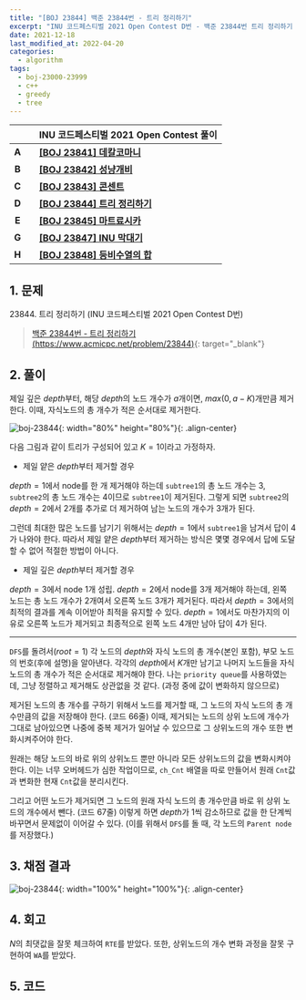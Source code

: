```yaml
---
title: "[BOJ 23844] 백준 23844번 - 트리 정리하기"
excerpt: "INU 코드페스티벌 2021 Open Contest D번 - 백준 23844번 트리 정리하기 풀이"
date: 2021-12-18
last_modified_at: 2022-04-20
categories:
  - algorithm
tags:
  - boj-23000-23999
  - c++
  - greedy
  - tree
---
```


|||INU 코드페스티벌 2021 Open Contest 풀이|
|:---:|:---:|:---|
|**A**||**[[BOJ 23841] 데칼코마니](https://burningfalls.github.io/algorithm/boj-23841/)**|
|**B**||**[[BOJ 23842] 성냥개비](https://burningfalls.github.io/algorithm/boj-23842/)**|
|**C**||**[[BOJ 23843] 콘센트](https://burningfalls.github.io/algorithm/boj-23843/)**|
|**D**||**[[BOJ 23844] 트리 정리하기](https://burningfalls.github.io/algorithm/boj-23844/)**|
|**E**||**[[BOJ 23845] 마트료시카](https://burningfalls.github.io/algorithm/boj-23845/)**|
|**G**||**[[BOJ 23847] INU 막대기](https://burningfalls.github.io/algorithm/boj-23847/)**|
|**H**||**[[BOJ 23848] 등비수열의 합](https://burningfalls.github.io/algorithm/boj-23848/)**|

## 1. 문제
$23844$. 트리 정리하기 (INU 코드페스티벌 2021 Open Contest D번)

> [백준 23844번 - 트리 정리하기 (https://www.acmicpc.net/problem/23844)](https://www.acmicpc.net/problem/23844){: target="_blank"}

## 2. 풀이

제일 깊은 $depth$부터, 해당 $depth$의 노드 개수가 $a$개이면, $max(0, a - K)$개만큼 제거한다. 이때, 자식노드의 총 개수가 적은 순서대로 제거한다. 

![boj-23844](https://user-images.githubusercontent.com/30232837/160957132-5cdd959d-d5d6-4910-bb31-8229441403db.png "boj-23844"){: width="80%" height="80%"}{: .align-center}

다음 그림과 같이 트리가 구성되어 있고 $K=1$이라고 가정하자. 

* 제일 얕은 $depth$부터 제거할 경우

$depth=1$에서 node를 한 개 제거해야 하는데 `subtree1`의 총 노드 개수는 $3$, `subtree2`의 총 노드 개수는 $4$이므로 `subtree1`이 제거된다. 그렇게 되면 `subtree2`의 $depth=2$에서 $2$개를 추가로 더 제거하여 남는 노드의 개수가 $3$개가 된다. 

그런데 최대한 많은 노드를 남기기 위해서는 $depth=1$에서 `subtree1`을 남겨서 답이 $4$가 나와야 한다. 따라서 제일 얕은 $depth$부터 제거하는 방식은 몇몇 경우에서 답에 도달할 수 없어 적절한 방법이 아니다.

* 제일 깊은 $depth$부터 제거할 경우

$depth=3$에서 node $1$개 성립. $depth=2$에서 node를 $3$개 제거해야 하는데, 왼쪽 노드는 총 노드 개수가 $2$개여서 오른쪽 노드 $3$개가 제거된다. 따라서 $depth=3$에서의 최적의 결과를 계속 이어받아 최적을 유지할 수 있다. $depth=1$에서도 마찬가지의 이유로 오른쪽 노드가 제거되고 최종적으로 왼쪽 노드 $4$개만 남아 답이 $4$가 된다.

---

`DFS`를 돌려서$(root=1)$ 각 노드의 $depth$와 자식 노드의 총 개수(본인 포함), 부모 노드의 번호(후에 설명)을 알아낸다. 각각의 $depth$에서 $K$개만 남기고 나머지 노드들을 자식 노드의 총 개수가 적은 순서대로 제거해야 한다. 나는 `priority queue`를 사용하였는데, 그냥 정렬하고 제거해도 상관없을 것 같다. (과정 중에 값이 변화하지 않으므로)

제거된 노드의 총 개수를 구하기 위해서 노드를 제거할 때, 그 노드의 자식 노드의 총 개수만큼의 값을 저장해야 한다. (코드 66줄) 이때, 제거되는 노드의 상위 노드에 개수가 그대로 남아있으면 나중에 중복 제거가 일어날 수 있으므로 그 상위노드의 개수 또한 변화시켜주어야 한다. 

원래는 해당 노드의 바로 위의 상위노드 뿐만 아니라 모든 상위노드의 값을 변화시켜야 한다. 이는 너무 오버헤드가 심한 작업이므로, `ch_Cnt` 배열을 따로 만들어서 원래 `Cnt`값과 변화한 현재 `Cnt`값을 분리시킨다. 

그리고 어떤 노드가 제거되면 그 노드의 원래 자식 노드의 총 개수만큼 바로 위 상위 노드의 개수에서 뺀다. (코드 67줄) 이렇게 하면 $depth$가 $1$씩 감소하므로 값을 한 단계씩 바꾸면서 문제없이 이어갈 수 있다. (이를 위해서 `DFS`를 돌 때, 각 노드의 `Parent node`를 저장했다.) 

## 3. 채점 결과

![boj-23844](https://user-images.githubusercontent.com/30232837/160957071-5a3ed47e-e3ed-4c13-ae78-d638c0d71eb8.png "boj-23844"){: width="100%" height="100%"}{: .align-center}

## 4. 회고

$N$의 최댓값을 잘못 체크하여 `RTE`를 받았다. 또한, 상위노드의 개수 변화 과정을 잘못 구현하여 `WA`를 받았다.

## 5. 코드

<script src="https://gist.github.com/BurningFalls/c4cc9c997de0110c3646f2da12094103.js"></script>